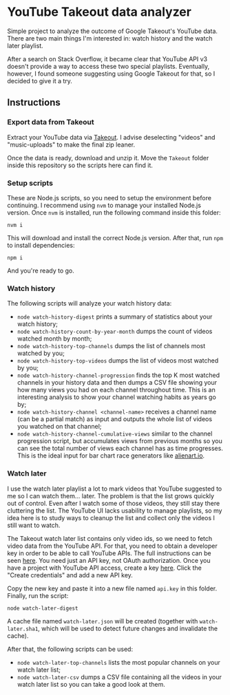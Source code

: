 
# YouTube Takeout data analyzer

Simple project to analyze the outcome of Google Takeout's YouTube data. There are two main things I'm interested in: watch history and the watch later playlist.

After a search on Stack Overflow, it became clear that YouTube API v3 doesn't provide a way to access these two special playlists. Eventually, however, I found someone suggesting using Google Takeout for that, so I decided to give it a try.

## Instructions

### Export data from Takeout

Extract your YouTube data via [Takeout](https://takeout.google.com/settings/takeout). I advise deselecting "videos" and "music-uploads" to make the final zip leaner.

Once the data is ready, download and unzip it. Move the `Takeout` folder inside this repository so the scripts here can find it.

### Setup scripts

These are Node.js scripts, so you need to setup the environment before continuing. I recommend using `nvm` to manage your installed Node.js version. Once `nvm` is installed, run the following command inside this folder:

    nvm i

This will download and install the correct Node.js version. After that, run `npm` to install dependencies:

    npm i

And you're ready to go.

### Watch history

The following scripts will analyze your watch history data:

- `node watch-history-digest` prints a summary of statistics about your watch history;
- `node watch-history-count-by-year-month` dumps the count of videos watched month by month;
- `node watch-history-top-channels` dumps the list of channels most watched by you;
- `node watch-history-top-videos` dumps the list of videos most watched by you;
- `node watch-history-channel-progression` finds the top K most watched channels in your history data and then dumps a CSV file showing your how many views you had on each channel throughout time. This is an interesting analysis to show your channel watching habits as years go by;
- `node watch-history-channel <channel-name>` receives a channel name (can be a partial match) as input and outputs the whole list of videos you watched on that channel;
- `node watch-history-channel-cumulative-views` similar to the channel progression script, but accumulates views from previous months so you can see the total number of views each channel has as time progresses. This is the ideal input for bar chart race generators like [alienart.io](https://alienart.io/).

### Watch later

I use the watch later playlist a lot to mark videos that YouTube suggested to me so I can watch them... later. The problem is that the list grows quickly out of control. Even after I watch some of those videos, they still stay there cluttering the list. The YouTube UI lacks usability to manage playlists, so my idea here is to study ways to cleanup the list and collect only the videos I still want to watch.

The Takeout watch later list contains only video ids, so we need to fetch video data from the YouTube API. For that, you need to obtain a developer key in order to be able to call YouTube APIs. The full instructions can be seen [here](https://developers.google.com/youtube/v3/getting-started). You need just an API key, not OAuth authorization. Once you have a project with YouTube API access, create a key [here](https://console.cloud.google.com/apis/credentials). Click the "Create credentials" and add a new API key.

Copy the new key and paste it into a new file named `api.key` in this folder. Finally, run the script:

    node watch-later-digest

A cache file named `watch-later.json` will be created (together with `watch-later.sha1`, which will be used to detect future changes and invalidate the cache).

After that, the following scripts can be used:

- `node watch-later-top-channels` lists the most popular channels on your watch later list;
- `node watch-later-csv` dumps a CSV file containing all the videos in your watch later list so you can take a good look at them.
